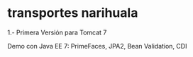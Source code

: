 transportes narihuala
===============

1.- Primera Versión para Tomcat 7

Demo con Java EE 7:  PrimeFaces, JPA2, Bean Validation, CDI


